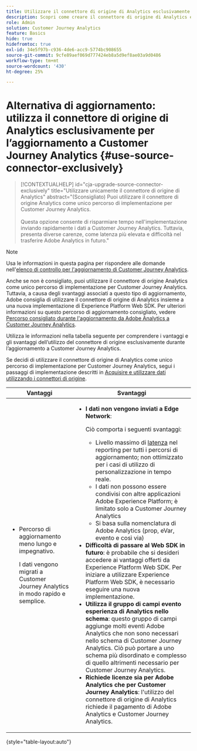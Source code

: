 ```yaml
---
title: Utilizzare il connettore di origine di Analytics esclusivamente per l’aggiornamento a Customer Journey Analytics
description: Scopri come creare il connettore di origine di Analytics e mappare i campi
role: Admin
solution: Customer Journey Analytics
feature: Basics
hide: true
hidefromtoc: true
exl-id: 34e5f97b-c936-4de6-acc9-5774bc908655
source-git-commit: 9cfe89aef069d777424eb8a5d9ef8ae03a9d0486
workflow-type: tm+mt
source-wordcount: '430'
ht-degree: 25%

---
```


# Alternativa di aggiornamento: utilizza il connettore di origine di Analytics esclusivamente per l’aggiornamento a Customer Journey Analytics {#use-source-connector-exclusively}

<!-- markdownlint-disable MD034 -->

>[!CONTEXTUALHELP]
>id="cja-upgrade-source-connector-exclusively"
>title="Utilizzare unicamente il connettore di origine di Analytics"
>abstract="(Sconsigliato) Puoi utilizzare il connettore di origine Analytics come unico percorso di implementazione per Customer Journey Analytics. <br><br>Questa opzione consente di risparmiare tempo nell&#39;implementazione inviando rapidamente i dati a Customer Journey Analytics. Tuttavia, presenta diverse carenze, come latenza più elevata e difficoltà nel trasferire Adobe Analytics in futuro."

<!-- markdownlint-enable MD034 -->

>[!NOTE]
> 
>Usa le informazioni in questa pagina per rispondere alle domande nell&#39;[elenco di controllo per l&#39;aggiornamento di Customer Journey Analytics](https://gigazelle.github.io/cja-ttv/).

Anche se non è consigliato, puoi utilizzare il connettore di origine Analytics come unico percorso di implementazione per Customer Journey Analytics. Tuttavia, a causa degli svantaggi associati a questo tipo di aggiornamento, Adobe consiglia di utilizzare il connettore di origine di Analytics insieme a una nuova implementazione di Experience Platform Web SDK. Per ulteriori informazioni su questo percorso di aggiornamento consigliato, vedere [Percorso consigliato durante l&#39;aggiornamento da Adobe Analytics a Customer Journey Analytics](/help/getting-started/cja-upgrade/cja-upgrade-recommendations.md).

Utilizza le informazioni nella tabella seguente per comprendere i vantaggi e gli svantaggi dell’utilizzo del connettore di origine esclusivamente durante l’aggiornamento a Customer Journey Analytics.

Se decidi di utilizzare il connettore di origine di Analytics come unico percorso di implementazione per Customer Journey Analytics, segui i passaggi di implementazione descritti in [Acquisire e utilizzare dati utilizzando i connettori di origine](/help/data-ingestion/sources.md).

| Vantaggi | Svantaggi |
|----------|---------|
| <ul><li>Percorso di aggiornamento meno lungo e impegnativo. <p>I dati vengono migrati a Customer Journey Analytics in modo rapido e semplice.</p></li></ul> | <ul><li>**I dati non vengono inviati a Edge Network**: <p>Ciò comporta i seguenti svantaggi:</p><ul><li>Livello massimo di [latenza](/help/technotes/guardrails.md#latencies) nel reporting per tutti i percorsi di aggiornamento; non ottimizzato per i casi di utilizzo di personalizzazione in tempo reale.</li><li>I dati non possono essere condivisi con altre applicazioni Adobe Experience Platform; è limitato solo a Customer Journey Analytics</li><li>Si basa sulla nomenclatura di Adobe Analytics (prop, eVar, evento e così via)</li></ul><li>**Difficoltà di passare al Web SDK in futuro**: è probabile che si desideri accedere ai vantaggi offerti da Experience Platform Web SDK. Per iniziare a utilizzare Experience Platform Web SDK, è necessario eseguire una nuova implementazione.</li><li>**Utilizza il gruppo di campi evento esperienza di Analytics nello schema**: questo gruppo di campi aggiunge molti eventi Adobe Analytics che non sono necessari nello schema di Customer Journey Analytics.  Ciò può portare a uno schema più disordinato e complesso di quello altrimenti necessario per Customer Journey Analytics.</li><li>**Richiede licenze sia per Adobe Analytics che per Customer Journey Analytics**: l&#39;utilizzo del connettore di origine di Analytics richiede il pagamento di Adobe Analytics e Customer Journey Analytics.</li></ul> |

{style="table-layout:auto"}
